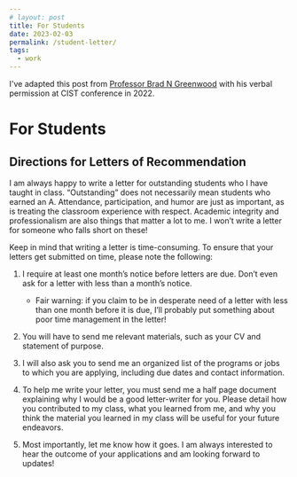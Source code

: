 ```yaml
---
# layout: post
title: For Students
date: 2023-02-03
permalink: /student-letter/
tags:
  - work
---
```



I've adapted this post from [Professor Brad N Greenwood](http://www.fixedeffects.com/for-students/) with his verbal permission at CIST conference in 2022.


# For Students

## Directions for Letters of Recommendation

I am always happy to write a letter for outstanding students who I have taught in class. “Outstanding” does not necessarily mean students who earned an A. Attendance, participation, and humor are just as important, as is treating the classroom experience with respect. Academic integrity and professionalism are also things that matter a lot to me. I won’t write a letter for someone who falls short on these!

Keep in mind that writing a letter is time-consuming. To ensure that your letters get submitted on time, please note the following:

1. I require at least one month’s notice before letters are due. Don’t even ask for a letter with less than a month’s notice.

    - Fair warning: if you claim to be in desperate need of a letter with less than one month before it is due, I’ll probably put something about poor time management in the letter!

2. You will have to send me relevant materials, such as your CV and statement of purpose.
3. I will also ask you to send me an organized list of the programs or jobs to which you are applying, including due dates and contact information.
4. To help me write your letter, you must send me a half page document explaining why I would be a good letter-writer for you. Please detail how you contributed to my class, what you learned from me, and why you think the material you learned in my class will be useful for your future endeavors.
5. Most importantly, let me know how it goes. I am always interested to hear the outcome of your applications and am looking forward to updates!